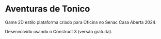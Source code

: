 # Aventuras de Tonico

Game 2D estilo plataforma criado para Oficina no Senac Casa Aberta 2024.

Desenvolvido usando o Construct 3 (versão gratuita).
